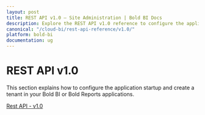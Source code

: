 ```yaml
---
layout: post
title: REST API v1.0 – Site Administration | Bold BI Docs
description: Explore the REST API v1.0 reference to configure the application startup and create tenant in your Bold BI or Bold Reports applications.
canonical: "/cloud-bi/rest-api-reference/v1.0/"
platform: bold-bi
documentation: ug
---
```


# REST API v1.0

This section explains how to configure the application startup and create a tenant in your Bold BI or Bold Reports applications.

[Rest API - v1.0](https://help.boldbi.com/embedded-bi/rest-api-reference/site-administration/v1.0/api-reference/)